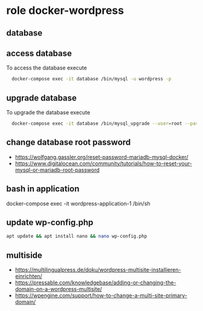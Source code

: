 # role docker-wordpress

## database 

## access database
To access the database execute
```bash
  docker-compose exec -it database /bin/mysql -u wordpress -p
```

## upgrade database
To upgrade the database execute
```bash
  docker-compose exec -it database /bin/mysql_upgrade --user=root --password=
```

## change database root password
- https://wolfgang.gassler.org/reset-password-mariadb-mysql-docker/
- https://www.digitalocean.com/community/tutorials/how-to-reset-your-mysql-or-mariadb-root-password

## bash in application
docker-compose exec -it wordpress-application-1 /bin/sh

## update wp-config.php
```bash
apt update && apt install nano && nano wp-config.php
```

## multiside
- https://multilingualpress.de/doku/wordpress-multisite-installieren-einrichten/
- https://pressable.com/knowledgebase/adding-or-changing-the-domain-on-a-wordpress-multisite/
- https://wpengine.com/support/how-to-change-a-multi-site-primary-domain/

